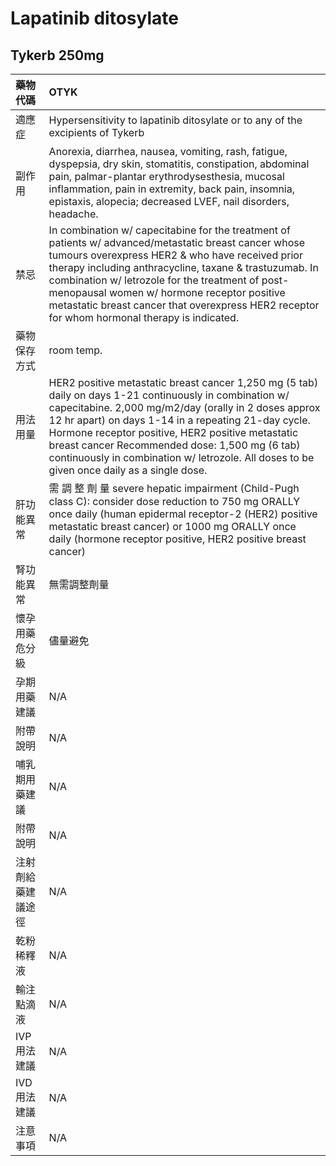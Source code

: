 # Lapatinib ditosylate

## Tykerb 250mg

| 藥物代碼           | OTYK                                                                                                                                                                                                                                                                                                                                                                                                                       |
|:-------------------|:---------------------------------------------------------------------------------------------------------------------------------------------------------------------------------------------------------------------------------------------------------------------------------------------------------------------------------------------------------------------------------------------------------------------------|
| 適應症             | Hypersensitivity to lapatinib ditosylate or to any of the excipients of Tykerb                                                                                                                                                                                                                                                                                                                                             |
| 副作用             | Anorexia, diarrhea, nausea, vomiting, rash, fatigue, dyspepsia, dry skin, stomatitis, constipation, abdominal pain, palmar-plantar erythrodysesthesia, mucosal inflammation, pain in extremity, back pain, insomnia, epistaxis, alopecia; decreased LVEF, nail disorders, headache.                                                                                                                                        |
| 禁忌               | In combination w/ capecitabine for the treatment of patients w/ advanced/metastatic breast cancer whose tumours overexpress HER2 & who have received prior therapy including anthracycline, taxane & trastuzumab. In combination w/ letrozole for the treatment of post-menopausal women w/ hormone receptor positive metastatic breast cancer that overexpress HER2 receptor for whom hormonal therapy is indicated.      |
| 藥物保存方式       | room temp.                                                                                                                                                                                                                                                                                                                                                                                                                 |
| 用法用量           | HER2 positive metastatic breast cancer 1,250 mg (5 tab) daily on days 1-21 continuously in combination w/ capecitabine. 2,000 mg/m2/day (orally in 2 doses approx 12 hr apart) on days 1-14 in a repeating 21-day cycle. Hormone receptor positive, HER2 positive metastatic breast cancer Recommended dose: 1,500 mg (6 tab) continuously in combination w/ letrozole. All doses to be given once daily as a single dose. |
| 肝功能異常         | 需 調 整 劑 量  severe hepatic impairment (Child-Pugh class C): consider dose reduction to 750 mg ORALLY once daily (human epidermal receptor-2 (HER2) positive metastatic breast cancer) or 1000 mg ORALLY once daily (hormone receptor positive, HER2 positive breast cancer)                                                                                                                                            |
| 腎功能異常         | 無需調整劑量                                                                                                                                                                                                                                                                                                                                                                                                               |
| 懷孕用藥危分級     | 儘量避免                                                                                                                                                                                                                                                                                                                                                                                                                   |
| 孕期用藥建議       | N/A                                                                                                                                                                                                                                                                                                                                                                                                                        |
| 附帶說明           | N/A                                                                                                                                                                                                                                                                                                                                                                                                                        |
| 哺乳期用藥建議     | N/A                                                                                                                                                                                                                                                                                                                                                                                                                        |
| 附帶說明           | N/A                                                                                                                                                                                                                                                                                                                                                                                                                        |
| 注射劑給藥建議途徑 | N/A                                                                                                                                                                                                                                                                                                                                                                                                                        |
| 乾粉稀釋液         | N/A                                                                                                                                                                                                                                                                                                                                                                                                                        |
| 輸注點滴液         | N/A                                                                                                                                                                                                                                                                                                                                                                                                                        |
| IVP 用法建議       | N/A                                                                                                                                                                                                                                                                                                                                                                                                                        |
| IVD 用法建議       | N/A                                                                                                                                                                                                                                                                                                                                                                                                                        |
| 注意事項           | N/A                                                                                                                                                                                                                                                                                                                                                                                                                        |

